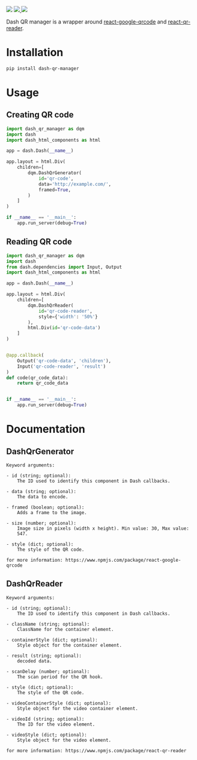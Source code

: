 <p>
    <img src="https://badgen.net/pypi/license/dash-qr-manager">
    <a href="https://pypi.org/project/dash-qr-manager/">
    <img src="https://badgen.net/pypi/v/dash-qr-manager">
    </a>
    <img src="https://static.pepy.tech/personalized-badge/dash-qr-manager?period=total&units=international_system&left_color=black&right_color=yellowgreen&left_text=Downloads">
</p>

Dash QR manager is a wrapper around [react-google-qrcode](https://www.npmjs.com/package/react-google-qrcode) and [react-qr-reader](https://www.npmjs.com/package/react-qr-reader).

Installation
======
```bash
pip install dash-qr-manager
```


Usage
======
Creating QR code
-----
```python
import dash_qr_manager as dqm
import dash
import dash_html_components as html

app = dash.Dash(__name__)

app.layout = html.Div(
    children=[
        dqm.DashQrGenerator(
            id='qr-code',
            data='http://example.com/',
            framed=True,
        )
    ]
)

if __name__ == '__main__':
    app.run_server(debug=True)
```

Reading QR code
-----
```python
import dash_qr_manager as dqm
import dash
from dash.dependencies import Input, Output
import dash_html_components as html

app = dash.Dash(__name__)

app.layout = html.Div(
    children=[
        dqm.DashQrReader(
            id='qr-code-reader',
            style={'width': '50%'}
        ),
        html.Div(id='qr-code-data')
    ]
)


@app.callback(
    Output('qr-code-data', 'children'),
    Input('qr-code-reader', 'result')
)
def code(qr_code_data):
    return qr_code_data


if __name__ == '__main__':
    app.run_server(debug=True)
```

Documentation
======
DashQrGenerator
-----
```
Keyword arguments:

- id (string; optional):
    The ID used to identify this component in Dash callbacks.

- data (string; optional):
    The data to encode.

- framed (boolean; optional):
    Adds a frame to the image.

- size (number; optional):
    Image size in pixels (width x height). Min value: 30, Max value:
    547.

- style (dict; optional):
    The style of the QR code.

for more information: https://www.npmjs.com/package/react-google-qrcode
```

DashQrReader
-----
```
Keyword arguments:

- id (string; optional):
    The ID used to identify this component in Dash callbacks.

- className (string; optional):
    ClassName for the container element.

- containerStyle (dict; optional):
    Style object for the container element.

- result (string; optional):
    decoded data.

- scanDelay (number; optional):
    The scan period for the QR hook.

- style (dict; optional):
    The style of the QR code.

- videoContainerStyle (dict; optional):
    Style object for the video container element.

- videoId (string; optional):
    The ID for the video element.

- videoStyle (dict; optional):
    Style object for the video element.

for more information: https://www.npmjs.com/package/react-qr-reader
```
